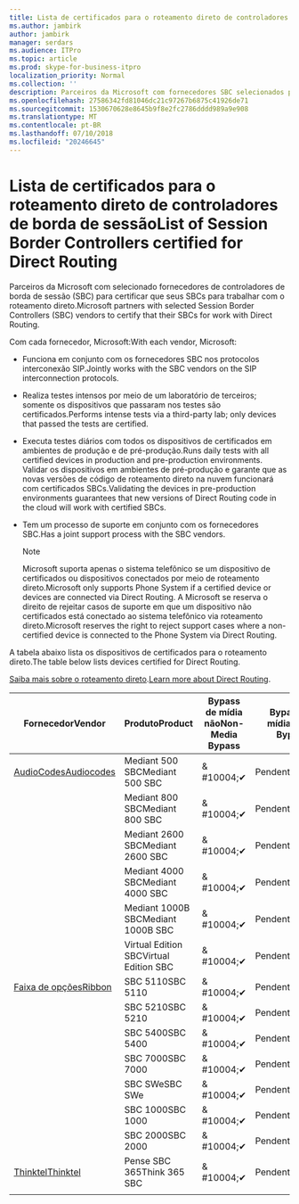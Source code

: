 ```yaml
---
title: Lista de certificados para o roteamento direto de controladores de borda de sessão
ms.author: jambirk
author: jambirk
manager: serdars
ms.audience: ITPro
ms.topic: article
ms.prod: skype-for-business-itpro
localization_priority: Normal
ms.collection: ''
description: Parceiros da Microsoft com fornecedores SBC selecionados para certificar a seu SBC para trabalham com o roteamento direto.
ms.openlocfilehash: 27586342fd81046dc21c97267b6875c41926de71
ms.sourcegitcommit: 1530670628e8645b9f8e2fc2786dddd989a9e908
ms.translationtype: MT
ms.contentlocale: pt-BR
ms.lasthandoff: 07/10/2018
ms.locfileid: "20246645"
---
```

# <a name="list-of-session-border-controllers-certified-for-direct-routing"></a><span data-ttu-id="92f67-103">Lista de certificados para o roteamento direto de controladores de borda de sessão</span><span class="sxs-lookup"><span data-stu-id="92f67-103">List of Session Border Controllers certified for Direct Routing</span></span>

<span data-ttu-id="92f67-104">Parceiros da Microsoft com selecionado fornecedores de controladores de borda de sessão (SBC) para certificar que seus SBCs para trabalhar com o roteamento direto.</span><span class="sxs-lookup"><span data-stu-id="92f67-104">Microsoft partners with selected Session Border Controllers (SBC) vendors to certify that their SBCs for work with Direct Routing.</span></span> 

<span data-ttu-id="92f67-105">Com cada fornecedor, Microsoft:</span><span class="sxs-lookup"><span data-stu-id="92f67-105">With each vendor, Microsoft:</span></span> 

- <span data-ttu-id="92f67-106">Funciona em conjunto com os fornecedores SBC nos protocolos interconexão SIP.</span><span class="sxs-lookup"><span data-stu-id="92f67-106">Jointly works with the SBC vendors on the SIP interconnection protocols.</span></span>
- <span data-ttu-id="92f67-107">Realiza testes intensos por meio de um laboratório de terceiros; somente os dispositivos que passaram nos testes são certificados.</span><span class="sxs-lookup"><span data-stu-id="92f67-107">Performs intense tests via a third-party lab; only devices that passed the tests are certified.</span></span> 
- <span data-ttu-id="92f67-108">Executa testes diários com todos os dispositivos de certificados em ambientes de produção e de pré-produção.</span><span class="sxs-lookup"><span data-stu-id="92f67-108">Runs daily tests with all certified devices in production and pre-production environments.</span></span> <span data-ttu-id="92f67-109">Validar os dispositivos em ambientes de pré-produção e garante que as novas versões de código de roteamento direto na nuvem funcionará com certificados SBCs.</span><span class="sxs-lookup"><span data-stu-id="92f67-109">Validating the devices in pre-production environments guarantees that new versions of Direct Routing code in the cloud will work with certified SBCs.</span></span> 
- <span data-ttu-id="92f67-110">Tem um processo de suporte em conjunto com os fornecedores SBC.</span><span class="sxs-lookup"><span data-stu-id="92f67-110">Has a joint support process with the SBC vendors.</span></span>
 

  > [!NOTE]
  > <span data-ttu-id="92f67-111">Microsoft suporta apenas o sistema telefônico se um dispositivo de certificados ou dispositivos conectados por meio de roteamento direto.</span><span class="sxs-lookup"><span data-stu-id="92f67-111">Microsoft only supports Phone System if a certified device or devices are connected via Direct Routing.</span></span> <span data-ttu-id="92f67-112">A Microsoft se reserva o direito de rejeitar casos de suporte em que um dispositivo não certificados está conectado ao sistema telefônico via roteamento direto.</span><span class="sxs-lookup"><span data-stu-id="92f67-112">Microsoft reserves the right to reject support cases where a non-certified device is connected to the Phone System via Direct Routing.</span></span> 

<span data-ttu-id="92f67-113">A tabela abaixo lista os dispositivos de certificados para o roteamento direto.</span><span class="sxs-lookup"><span data-stu-id="92f67-113">The table below lists devices certified for Direct Routing.</span></span> 

<span data-ttu-id="92f67-114">[Saiba mais sobre o roteamento direto](https://aka.ms/dr).</span><span class="sxs-lookup"><span data-stu-id="92f67-114">[Learn more about Direct Routing](https://aka.ms/dr).</span></span> 


|<span data-ttu-id="92f67-115">Fornecedor</span><span class="sxs-lookup"><span data-stu-id="92f67-115">Vendor</span></span>  |<span data-ttu-id="92f67-116">Produto</span><span class="sxs-lookup"><span data-stu-id="92f67-116">Product</span></span>  |<span data-ttu-id="92f67-117">Bypass de mídia não</span><span class="sxs-lookup"><span data-stu-id="92f67-117">Non-Media Bypass</span></span>  |<span data-ttu-id="92f67-118">Bypass de mídia</span><span class="sxs-lookup"><span data-stu-id="92f67-118">Media Bypass</span></span>  |<span data-ttu-id="92f67-119">Versão do software</span><span class="sxs-lookup"><span data-stu-id="92f67-119">Software Version</span></span>|
|---------|---------|---------|---------|---------|
|[<span data-ttu-id="92f67-120">AudioCodes</span><span class="sxs-lookup"><span data-stu-id="92f67-120">Audiocodes</span></span>](https://www.audiocodes.com/solutions-products/products/products-for-microsoft-365/sbcs-media-gateways)    |   <span data-ttu-id="92f67-121">Mediant 500 SBC</span><span class="sxs-lookup"><span data-stu-id="92f67-121">Mediant 500 SBC</span></span>       |    <span data-ttu-id="92f67-122">& #10004;</span><span class="sxs-lookup"><span data-stu-id="92f67-122">&#10004;</span></span>     |    <span data-ttu-id="92f67-123">Pendente</span><span class="sxs-lookup"><span data-stu-id="92f67-123">Pending</span></span>      |     <span data-ttu-id="92f67-124">7.20A.200.055</span><span class="sxs-lookup"><span data-stu-id="92f67-124">7.20A.200.055</span></span>     |
|  |   <span data-ttu-id="92f67-125">Mediant 800 SBC</span><span class="sxs-lookup"><span data-stu-id="92f67-125">Mediant 800 SBC</span></span>       |    <span data-ttu-id="92f67-126">& #10004;</span><span class="sxs-lookup"><span data-stu-id="92f67-126">&#10004;</span></span>      |     <span data-ttu-id="92f67-127">Pendente</span><span class="sxs-lookup"><span data-stu-id="92f67-127">Pending</span></span>    |      <span data-ttu-id="92f67-128">7.20A.200.055</span><span class="sxs-lookup"><span data-stu-id="92f67-128">7.20A.200.055</span></span>    |
|     |      <span data-ttu-id="92f67-129">Mediant 2600 SBC</span><span class="sxs-lookup"><span data-stu-id="92f67-129">Mediant 2600 SBC</span></span>    |     <span data-ttu-id="92f67-130">& #10004;</span><span class="sxs-lookup"><span data-stu-id="92f67-130">&#10004;</span></span>     |    <span data-ttu-id="92f67-131">Pendente</span><span class="sxs-lookup"><span data-stu-id="92f67-131">Pending</span></span>     |    <span data-ttu-id="92f67-132">7.20A.200.055</span><span class="sxs-lookup"><span data-stu-id="92f67-132">7.20A.200.055</span></span>      |
|     |   <span data-ttu-id="92f67-133">Mediant 4000 SBC</span><span class="sxs-lookup"><span data-stu-id="92f67-133">Mediant 4000 SBC</span></span>       |     <span data-ttu-id="92f67-134">& #10004;</span><span class="sxs-lookup"><span data-stu-id="92f67-134">&#10004;</span></span>     |    <span data-ttu-id="92f67-135">Pendente</span><span class="sxs-lookup"><span data-stu-id="92f67-135">Pending</span></span>     |    <span data-ttu-id="92f67-136">7.20A.200.055</span><span class="sxs-lookup"><span data-stu-id="92f67-136">7.20A.200.055</span></span>      |
|     |    <span data-ttu-id="92f67-137">Mediant 1000B SBC</span><span class="sxs-lookup"><span data-stu-id="92f67-137">Mediant 1000B  SBC</span></span>   |    <span data-ttu-id="92f67-138">& #10004;</span><span class="sxs-lookup"><span data-stu-id="92f67-138">&#10004;</span></span>      |  <span data-ttu-id="92f67-139">Pendente</span><span class="sxs-lookup"><span data-stu-id="92f67-139">Pending</span></span>       |    <span data-ttu-id="92f67-140">7.20A.200.055</span><span class="sxs-lookup"><span data-stu-id="92f67-140">7.20A.200.055</span></span>   |
|     |   <span data-ttu-id="92f67-141">Virtual Edition SBC</span><span class="sxs-lookup"><span data-stu-id="92f67-141">Virtual Edition SBC</span></span>    |   <span data-ttu-id="92f67-142">& #10004;</span><span class="sxs-lookup"><span data-stu-id="92f67-142">&#10004;</span></span>   |<span data-ttu-id="92f67-143">Pendente</span><span class="sxs-lookup"><span data-stu-id="92f67-143">Pending</span></span>         |     <span data-ttu-id="92f67-144">7.20A.200.055</span><span class="sxs-lookup"><span data-stu-id="92f67-144">7.20A.200.055</span></span>     |
|[<span data-ttu-id="92f67-145">Faixa de opções</span><span class="sxs-lookup"><span data-stu-id="92f67-145">Ribbon</span></span>](https://ribboncommunications.com/solutions/enterprise-solutions/microsoft-skype-business)     | <span data-ttu-id="92f67-146">SBC 5110</span><span class="sxs-lookup"><span data-stu-id="92f67-146">SBC 5110</span></span>    |    <span data-ttu-id="92f67-147">& #10004;</span><span class="sxs-lookup"><span data-stu-id="92f67-147">&#10004;</span></span>      |   <span data-ttu-id="92f67-148">Pendente</span><span class="sxs-lookup"><span data-stu-id="92f67-148">Pending</span></span>      |     <span data-ttu-id="92f67-149">6.2</span><span class="sxs-lookup"><span data-stu-id="92f67-149">V6.2</span></span>     |
|     |<span data-ttu-id="92f67-150">SBC 5210</span><span class="sxs-lookup"><span data-stu-id="92f67-150">SBC 5210</span></span>     |     <span data-ttu-id="92f67-151">& #10004;</span><span class="sxs-lookup"><span data-stu-id="92f67-151">&#10004;</span></span>     |    <span data-ttu-id="92f67-152">Pendente</span><span class="sxs-lookup"><span data-stu-id="92f67-152">Pending</span></span>     |    <span data-ttu-id="92f67-153">6.2</span><span class="sxs-lookup"><span data-stu-id="92f67-153">V6.2</span></span>      |
|     | <span data-ttu-id="92f67-154">SBC 5400</span><span class="sxs-lookup"><span data-stu-id="92f67-154">SBC 5400</span></span>     |    <span data-ttu-id="92f67-155">& #10004;</span><span class="sxs-lookup"><span data-stu-id="92f67-155">&#10004;</span></span>  |    <span data-ttu-id="92f67-156">Pendente</span><span class="sxs-lookup"><span data-stu-id="92f67-156">Pending</span></span>     |   <span data-ttu-id="92f67-157">6.2</span><span class="sxs-lookup"><span data-stu-id="92f67-157">V6.2</span></span>    |
|     |<span data-ttu-id="92f67-158">SBC 7000</span><span class="sxs-lookup"><span data-stu-id="92f67-158">SBC 7000</span></span>     |     <span data-ttu-id="92f67-159">& #10004;</span><span class="sxs-lookup"><span data-stu-id="92f67-159">&#10004;</span></span>  |    <span data-ttu-id="92f67-160">Pendente</span><span class="sxs-lookup"><span data-stu-id="92f67-160">Pending</span></span>     |    <span data-ttu-id="92f67-161">6.2</span><span class="sxs-lookup"><span data-stu-id="92f67-161">V6.2</span></span>      |
|     | <span data-ttu-id="92f67-162">SBC SWe</span><span class="sxs-lookup"><span data-stu-id="92f67-162">SBC SWe</span></span>  |   <span data-ttu-id="92f67-163">& #10004;</span><span class="sxs-lookup"><span data-stu-id="92f67-163">&#10004;</span></span>    |    <span data-ttu-id="92f67-164">Pendente</span><span class="sxs-lookup"><span data-stu-id="92f67-164">Pending</span></span>     |    <span data-ttu-id="92f67-165">6.2</span><span class="sxs-lookup"><span data-stu-id="92f67-165">V6.2</span></span>      |
|     |<span data-ttu-id="92f67-166">SBC 1000</span><span class="sxs-lookup"><span data-stu-id="92f67-166">SBC 1000</span></span>   |     <span data-ttu-id="92f67-167">& #10004;</span><span class="sxs-lookup"><span data-stu-id="92f67-167">&#10004;</span></span>   |     <span data-ttu-id="92f67-168">Pendente</span><span class="sxs-lookup"><span data-stu-id="92f67-168">Pending</span></span>    |    <span data-ttu-id="92f67-169">V7.0.2</span><span class="sxs-lookup"><span data-stu-id="92f67-169">V7.0.2</span></span>   |<span data-ttu-id="92f67-170">& #10004;</span><span class="sxs-lookup"><span data-stu-id="92f67-170">&#10004;</span></span> 
|     | <span data-ttu-id="92f67-171">SBC 2000</span><span class="sxs-lookup"><span data-stu-id="92f67-171">SBC 2000</span></span>    |     <span data-ttu-id="92f67-172">& #10004;</span><span class="sxs-lookup"><span data-stu-id="92f67-172">&#10004;</span></span>   |    <span data-ttu-id="92f67-173">Pendente</span><span class="sxs-lookup"><span data-stu-id="92f67-173">Pending</span></span>     |    <span data-ttu-id="92f67-174">V7.0.2</span><span class="sxs-lookup"><span data-stu-id="92f67-174">V7.0.2</span></span>      |
|[<span data-ttu-id="92f67-175">Thinktel</span><span class="sxs-lookup"><span data-stu-id="92f67-175">Thinktel</span></span>](https://www.thinktel.ca/services/think-365/think-365-overview/)     |    <span data-ttu-id="92f67-176">Pense SBC 365</span><span class="sxs-lookup"><span data-stu-id="92f67-176">Think 365 SBC</span></span>      |  <span data-ttu-id="92f67-177">& #10004;</span><span class="sxs-lookup"><span data-stu-id="92f67-177">&#10004;</span></span>       |    <span data-ttu-id="92f67-178">Pendente</span><span class="sxs-lookup"><span data-stu-id="92f67-178">Pending</span></span>     |   <span data-ttu-id="92f67-179">V 1.4</span><span class="sxs-lookup"><span data-stu-id="92f67-179">V1.4</span></span>       |
|     |         |         |         |         |
